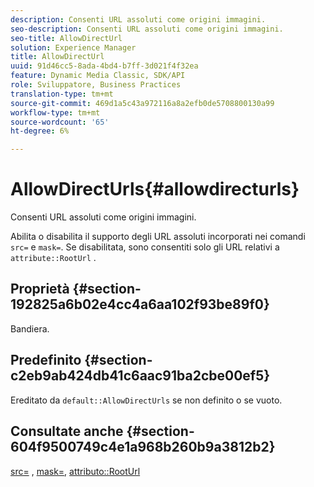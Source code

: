 ```yaml
---
description: Consenti URL assoluti come origini immagini.
seo-description: Consenti URL assoluti come origini immagini.
seo-title: AllowDirectUrl
solution: Experience Manager
title: AllowDirectUrl
uuid: 91d46cc5-8ada-4bd4-b7ff-3d021f4f32ea
feature: Dynamic Media Classic, SDK/API
role: Sviluppatore, Business Practices
translation-type: tm+mt
source-git-commit: 469d1a5c43a972116a8a2efb0de5708800130a99
workflow-type: tm+mt
source-wordcount: '65'
ht-degree: 6%

---
```



# AllowDirectUrls{#allowdirecturls}

Consenti URL assoluti come origini immagini.

Abilita o disabilita il supporto degli URL assoluti incorporati nei comandi `src=` e `mask=`. Se disabilitata, sono consentiti solo gli URL relativi a `attribute::RootUrl` .

## Proprietà {#section-192825a6b02e4cc4a6aa102f93be89f0}

Bandiera.

## Predefinito {#section-c2eb9ab424db41c6aac91ba2cbe00ef5}

Ereditato da `default::AllowDirectUrls` se non definito o se vuoto.

## Consultate anche {#section-604f9500749c4e1a968b260b9a3812b2}

[src=](../../../../../is-api/http-ref/image-serving-api-ref/c-http-protocol-reference/c-command-reference/r-src.md#reference-f6506637778c4c69bf106a7924a91ab1) ,  [mask=](../../../../../is-api/http-ref/image-serving-api-ref/c-http-protocol-reference/c-command-reference/r-mask.md#reference-922254e027404fb890b850e2723ee06e),  [attributo::RootUrl](../../../../../is-api/image-catalog/image-serving-api-ref/c-image-catalog-reference/c-attributes-reference/r-rooturl.md#reference-3b0e43881020409cbe642366913cf137)
